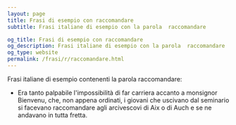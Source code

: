 ```yaml
---
layout: page
title: Frasi di esempio con raccomandare 
subtitle: Frasi italiane di esempio con la parola  raccomandare

og_title: Frasi di esempio con raccomandare 
og_description: Frasi italiane di esempio con la parola  raccomandare
og_type: website
permalink: /frasi/r/raccomandare.html
---
```


Frasi italiane di esempio contenenti la parola raccomandare:


- Era tanto palpabile l'impossibilità di far carriera accanto a monsignor Bienvenu, che, non appena ordinati, i giovani che uscivano dal seminario si facevano raccomandare agli arcivescovi di Aix o di Auch e se ne andavano in tutta fretta.
